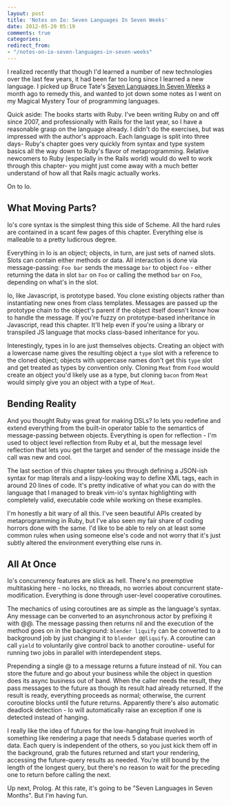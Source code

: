 ```yaml
---
layout: post
title: 'Notes on Io: Seven Languages In Seven Weeks'
date: 2012-05-20 05:19
comments: true
categories: 
redirect_from:
- "/notes-on-io-seven-languages-in-seven-weeks"
---
```


I realized recently that though I'd learned a number of new technologies over the last few years, it had been far too long since I learned a new language. I picked up Bruce Tate's [Seven Languages In Seven Weeks](http://pragprog.com/book/btlang/seven-languages-in-seven-weeks) a month ago to remedy this, and wanted to jot down some notes as I went on my Magical Mystery Tour of programming languages.

Quick aside: The books starts with Ruby. I've been writing Ruby on and off since 2007, and professionally with Rails for the last year, so I have a reasonable grasp on the language already. I didn't do the exercises, but was impressed with the author's approach. Each language is split into three days- Ruby's chapter goes very quickly from syntax and type system basics all the way down to Ruby's flavor of metaprogramming. Relative newcomers to Ruby (especially in the Rails world) would do well to work through this chapter- you might just come away with a much better understand of how all that Rails magic actually works.

On to Io.

## What Moving Parts? 

Io's core syntax is the simplest thing this side of Scheme. All the hard rules are contained in a scant few pages of this chapter. Everything else is malleable to a pretty ludicrous degree.

Everything in Io is an object; objects, in turn, are just sets of named slots. Slots can contain either methods or data. All interaction is done via message-passing: `Foo bar` sends the message `bar` to object `Foo` - either returning the data in slot `bar` on `Foo` or calling the method `bar` on `Foo`, depending on what's in the slot.

Io, like Javascript, is prototype based. You clone existing objects rather than instantiating new ones from class templates. Messages are passed up the prototype chain to the object's parent if the object itself doesn't know how to handle the message. If you're fuzzy on prototype-based inheritance in Javascript, read this chapter. It'll help even if you're using a library or transpiled JS language that mocks class-based inheritance for you.

Interestingly, types in Io are just themselves objects. Creating an object with a lowercase name gives the resulting object a `type` slot with a reference to the cloned object; objects with uppercase names don't get this `type` slot and get treated as types by convention only. Cloning `Meat` from `Food` would create an object you'd likely use as a type, but cloning `bacon` from `Meat` would simply give you an object with a type of `Meat`.   

## Bending Reality

And you thought Ruby was great for making DSLs? Io lets you redefine and extend everything from the built-in operator table to the semantics of message-passing between objects. Everything is open for reflection - I'm used to object level reflection from Ruby et al, but the message level reflection that lets you get the target and sender of the message inside the call was new and cool.

The last section of this chapter takes you through defining a JSON-ish syntax for map literals and a lispy-looking way to define XML tags, each in around 20 lines of code. It's pretty indicative of what you can do with the language that I managed to break vim-io's syntax highlighting with completely valid, executable code while working on these examples.

I'm honestly a bit wary of all this. I've seen beautiful APIs created by metaprogramming in Ruby, but I've also seen my fair share of coding horrors done with the same. I'd like to be able to rely on at least some common rules when using someone else's code and not worry that it's just subtly altered the environment everything else runs in.

## All At Once

Io's concurrency features are slick as hell. There's no preemptive multitasking here - no locks, no threads, no worries about concurrent state-modification. Everything is done through user-level cooperative coroutines. 

The mechanics of using coroutines are as simple as the language's syntax. Any message can be converted to an asynchronous actor by prefixing it with @@. The message passing then returns nil and the execution of the method goes on in the background: `blender liquify` can be converted to a background job by just changing it to `blender @@liquify`. A coroutine can call `yield` to voluntarily give control back to another coroutine- useful for running two jobs in parallel with interdependent steps.

Prepending a single @ to a message returns a future instead of nil. You can store the future and go about your business while the object in question does its async business out of band. When the caller needs the result, they pass messages to the future as though its result had already returned. If the result is ready, everything proceeds as normal; otherwise, the current coroutine blocks until the future returns. Apparently there's also automatic deadlock detection - Io will automatically raise an exception if one is detected instead of hanging.

I really like the idea of futures for the low-hanging fruit involved in something like rendering a page that needs 5 database queries worth of data. Each query is independent of the others, so you just kick them off in the background, grab the futures returned and start your rendering, accessing the future-query results as needed. You're still bound by the length of the longest query, but there's no reason to wait for the preceding one to return before calling the next.

Up next, Prolog. At this rate, it's going to be "Seven Languages in Seven Months". But I'm having fun.
